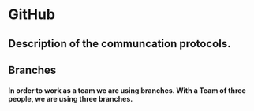 # GitHub

## Description of the communcation protocols. 


## Branches 
#### In order to work as a team we are using branches. With a Team of three people, we are using three branches. 
